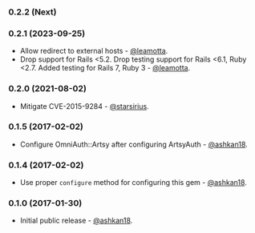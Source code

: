 ### 0.2.2 (Next)

### 0.2.1 (2023-09-25)
* Allow redirect to external hosts - [@leamotta](https://github.com/leamotta).
* Drop support for Rails <5.2. Drop testing support for Rails <6.1, Ruby <2.7. Added testing for Rails 7, Ruby 3 - [@leamotta](https://github.com/leamotta).

### 0.2.0 (2021-08-02)
* Mitigate CVE-2015-9284 - [@starsirius](https://github.com/starsirius).

### 0.1.5 (2017-02-02)
* Configure OmniAuth::Artsy after configuring ArtsyAuth - [@ashkan18](https://github.com/ashkan18).

### 0.1.4 (2017-02-02)
* Use proper `configure` method for configuring this gem - [@ashkan18](https://github.com/ashkan18).

### 0.1.0 (2017-01-30)

* Initial public release - [@ashkan18](https://github.com/ashkan18).
